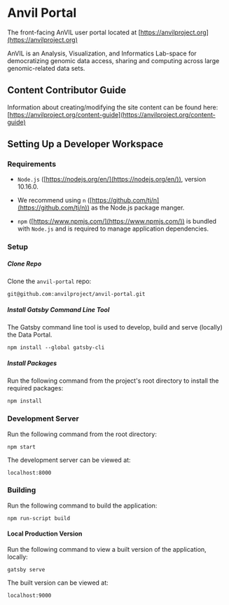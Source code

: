 # Anvil Portal
The front-facing AnVIL user portal located at [https://anvilproject.org](https://anvilproject.org)

AnVIL is an Analysis, Visualization, and Informatics Lab-space for democratizing genomic data access, sharing and computing across large genomic-related data sets.


## Content Contributor Guide
Information about creating/modifying the site content can be found here: [https://anvilproject.org/content-guide](https://anvilproject.org/content-guide)



## Setting Up a Developer Workspace

### Requirements

* `Node.js` ([https://nodejs.org/en/](https://nodejs.org/en/)), version 10.16.0. 

* We recommend using `n` ([https://github.com/tj/n](https://github.com/tj/n)) as the Node.js package manger. 

* `npm` ([https://www.npmjs.com/](https://www.npmjs.com/)) is bundled with `Node.js` and is required to manage application dependencies.



### Setup

##### Clone Repo

Clone the `anvil-portal` repo:

	git@github.com:anvilproject/anvil-portal.git


##### Install Gatsby Command Line Tool

The Gatsby command line tool is used to develop, build and serve (locally) the Data Portal.

    npm install --global gatsby-cli

##### Install Packages

Run the following command from the project's root directory to install the required packages: 

	npm install

### Development Server

Run the following command from the root directory:

`npm start`

The development server can be viewed at:

`localhost:8000`

### Building 

Run the following command to build the application:

`npm run-script build`

#### Local Production Version

Run the following command to view a built version of the application, locally:

`gatsby serve`

The built version can be viewed at:

`localhost:9000`

